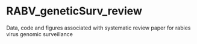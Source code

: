 # RABV_geneticSurv_review
Data, code and figures associated with systematic review paper for rabies virus genomic surveillance
